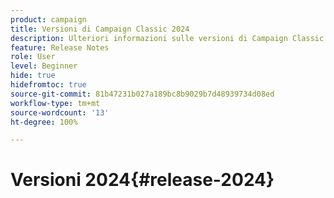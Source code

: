 ```yaml
---
product: campaign
title: Versioni di Campaign Classic 2024
description: Ulteriori informazioni sulle versioni di Campaign Classic 2024
feature: Release Notes
role: User
level: Beginner
hide: true
hidefromtoc: true
source-git-commit: 81b47231b027a189bc8b9029b7d48939734d08ed
workflow-type: tm+mt
source-wordcount: '13'
ht-degree: 100%

---
```


# Versioni 2024{#release-2024}
